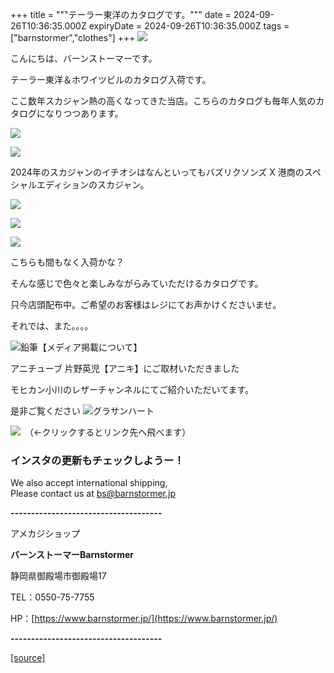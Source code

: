 +++
title = """テーラー東洋のカタログです。"""
date = 2024-09-26T10:36:35.000Z
expiryDate = 2024-09-26T10:36:35.000Z
tags = ["barnstormer","clothes"]
+++
[![](https://stat.ameba.jp/user_images/20231023/16/barnstormer-go/b2/03/p/o0420015015354743273.png)](https://ameblo.jp/barnstormer-go/entry-12825670498.html)

こんにちは、バーンストーマーです。

テーラー東洋＆ホワイツビルのカタログ入荷です。

ここ数年スカジャン熱の高くなってきた当店。こちらのカタログも毎年人気のカタログになりつつあります。

[![](https://stat.ameba.jp/user_images/20240926/19/barnstormer-go/7a/87/j/o0466070015490898070.jpg)](https://stat.ameba.jp/user_images/20240926/19/barnstormer-go/7a/87/j/o0466070015490898070.jpg)

[![](https://stat.ameba.jp/user_images/20240926/19/barnstormer-go/1d/15/j/o0466070015490898072.jpg)](https://stat.ameba.jp/user_images/20240926/19/barnstormer-go/1d/15/j/o0466070015490898072.jpg)

2024年のスカジャンのイチオシはなんといってもバズリクソンズ X 港商のスペシャルエディションのスカジャン。

[![](https://stat.ameba.jp/user_images/20240926/19/barnstormer-go/b2/27/j/o0466070015490898074.jpg)](https://stat.ameba.jp/user_images/20240926/19/barnstormer-go/b2/27/j/o0466070015490898074.jpg)

[![](https://stat.ameba.jp/user_images/20240926/19/barnstormer-go/f3/e8/j/o0459070015490898076.jpg)](https://stat.ameba.jp/user_images/20240926/19/barnstormer-go/f3/e8/j/o0459070015490898076.jpg)

[![](https://stat.ameba.jp/user_images/20240926/19/barnstormer-go/50/c8/j/o0490070015490898080.jpg)](https://stat.ameba.jp/user_images/20240926/19/barnstormer-go/50/c8/j/o0490070015490898080.jpg)

こちらも間もなく入荷かな？

そんな感じで色々と楽しみながらみていただけるカタログです。

只今店頭配布中。ご希望のお客様はレジにてお声かけくださいませ。

それでは、また。。。。

![鉛筆](https://stat100.ameba.jp/blog/ucs/img/char/char3/519.png)【メディア掲載について】

アニチューブ 片野英児【アニキ】にご取材いただきました

モヒカン小川のレザーチャンネルにてご紹介いただいてます。

是非ご覧ください ![グラサンハート](https://stat100.ameba.jp/blog/ucs/img/char/char3/148.png)

[![](https://stat.ameba.jp/user_images/20230412/16/barnstormer-go/6a/23/p/o0108010815269242493.png)](https://www.instagram.com/barnstormer_daily/)　（←クリックするとリンク先へ飛べます）

### インスタの更新もチェックしようー！

We also accept international shipping,  
Please contact us at bs@barnstormer.jp

**\-------------------------------------**

アメカジショップ

**バーンストーマーBarnstormer**

静岡県御殿場市御殿場17

TEL：0550-75-7755

HP：[https://www.barnstormer.jp/](https://www.barnstormer.jp/)

**\-------------------------------------**

[[source]](https://ameblo.jp/barnstormer-go/entry-12869020584.html)
